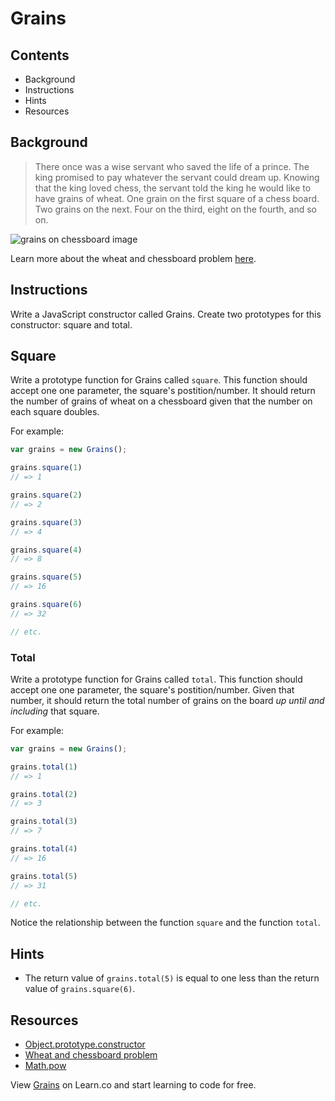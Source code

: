 

# Grains

## Contents

* Background
* Instructions
* Hints
* Resources

## Background

> There once was a wise servant who saved the life of a prince. The king promised to pay whatever the servant could dream up. Knowing that the king loved chess, the servant told the king he would like to have grains of wheat. One grain on the first square of a chess board. Two grains on the next. Four on the third, eight on the fourth, and so on.

![grains on chessboard image](https://s3-us-west-2.amazonaws.com/web-dev-readme-photos/js/grains.png)

Learn more about the wheat and chessboard problem [here](http://en.wikipedia.org/wiki/Wheat_and_chessboard_problem).

## Instructions

Write a JavaScript constructor called Grains. Create two prototypes for this constructor: square and total.

## Square

Write a prototype function for Grains called `square`. This function should accept one one parameter, the square's postition/number. It should return the number of grains of wheat on a chessboard given that the number on each square doubles.

For example:

```javascript
var grains = new Grains();

grains.square(1)
// => 1

grains.square(2)
// => 2

grains.square(3)
// => 4

grains.square(4)
// => 8

grains.square(5)
// => 16

grains.square(6)
// => 32

// etc.
```

### Total

Write a prototype function for Grains called `total`. This function should accept one one parameter, the square's postition/number. Given that number, it should return the total number of grains on the board *up until and including* that square.

For example:

```javascript
var grains = new Grains();

grains.total(1)
// => 1

grains.total(2)
// => 3

grains.total(3)
// => 7

grains.total(4)
// => 16

grains.total(5)
// => 31

// etc.
```

Notice the relationship between the function `square` and the function `total`.

## Hints

* The return value of `grains.total(5)` is equal to one less than the return value of `grains.square(6)`.

## Resources

* [Object.prototype.constructor](https://developer.mozilla.org/en-US/docs/Web/JavaScript/Reference/Global_Objects/Object/constructor)
* [Wheat and chessboard problem](http://en.wikipedia.org/wiki/Wheat_and_chessboard_problem)
* [Math.pow](https://developer.mozilla.org/en-US/docs/Web/JavaScript/Reference/Global_Objects/Math/pow)

<p data-visibility='hidden'>View <a href='https://learn.co/lessons/oo-grains' title='Grains'>Grains</a> on Learn.co and start learning to code for free.</p>
